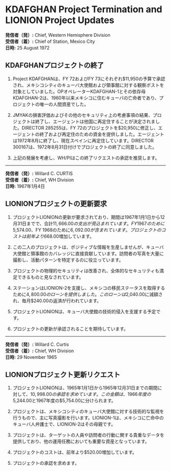 # KDAFGHAN Project Termination and LIONION Project Updates

**発信者（発）:** Chief, Western Hemisphere Division  
**受信者（着）:** Chief of Station, Mexico City  
**日時:** 25 August 1972  

## KDAFGHANプロジェクトの終了

1. Project KDAFGHANは、FY 72およびFY 73にそれぞれ$11,950の予算で承認され、メキシコシティのキューバ大使館および領事館に対する観察ポストを対象としていました。OPオペレーターKDAFGHAN-1とその依存母KDAFGHAN-2は、1960年以来メキシコに住むキューバの亡命者であり、プロジェクトの唯一の人間資産でした。

2. JMYAKの損害評価およびその他のセキュリティ上の考慮事項の結果、プロジェクトは終了し、エージェントは他国に再定住することが決定されました。DIRECTOR 285255は、FY 72のプロジェクトを$20,950に修正し、エージェントの終了および再定住のための資金を提供しました。エージェントは1972年8月に終了し、現在スペインに再定住しています。DIRECTOR 300167は、1972年8月31日付けでプロジェクトの終了に同意しました。

3. 上記の発展を考慮し、WH/PIはこの終了リクエストの承認を推奨します。

---

**発信者（発）:** Willard C. CURTIS  
**受信者（着）:** Chief, WH Division  
**日時:** 1967年1月4日  

## LIONIONプロジェクトの更新要求

1. プロジェクトLIONIONの更新が要求されており、期間は1967年1月1日から12月31日までで、合計$11,666.00の支出が見込まれています。FY 1967のために$5,574.00、FY 1968のために$6,092.00が含まれています。プロジェクトのコストは前年より$668.00増加しています。

2. この二人のプロジェクトは、ポジティブな情報を生産しませんが、キューバ大使館と領事館のカバレッジに直接貢献しています。訪問者の写真を大量に撮影し、活動パターンを特定するのに役立っています。

3. プロジェクトの物理的セキュリティは改善され、全体的なセキュリティも満足できるものと見なされています。

4. ステーションはLIONION-2を支援し、メキシコの移民ステータスを取得するために$4,800.00のローンを提供しました。このローンは$2,040.00に減額され、毎月$240.00の返済が行われています。

5. プロジェクトLIONIONは、キューバ大使館の技術的侵入を支援する予定です。

6. プロジェクトの更新が承認されることを期待しています。

---

**発信者（発）:** Willard C. Curtis  
**受信者（着）:** Chief, WH Division  
**日時:** 29 November 1965  

## LIONIONプロジェクト更新リクエスト

1. プロジェクトLIONIONは、1965年1月1日から1965年12月31日までの期間に対して、$10,998.00の承認を求めています。この金額は、1966年度の$5,244.00と1967年度の$5,754.00に分けられます。

2. プロジェクトは、メキシコシティのキューバ大使館に対する技術的な監視を行うもので、主に写真撮影を行います。LIONION-1は、メキシコに亡命中のキューバ人弁護士で、LIONION-2はその母親です。

3. プロジェクトは、ターゲットの人員や訪問者の行動に関する貴重なデータを提供しており、他の運用任務においても重要な資産となっています。

4. プロジェクトのコストは、前年より$520.00増加しています。

5. プロジェクトの承認を求めます。